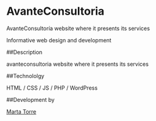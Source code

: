 # AvanteConsultoria


AvanteConsultoría website where it presents its services


Informative web design and development

##Description

avanteconsultoria website where it presents its services

##Technololgy

HTML / CSS / JS / PHP / WordPress

##Development by

<a href="https://martatorre.dev" target="_blank">Marta Torre</a>
